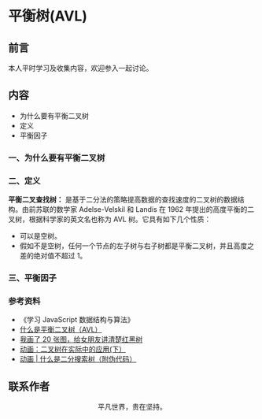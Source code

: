 # 平衡树(AVL)

## 前言

本人平时学习及收集内容，欢迎参入一起讨论。

## 内容

- 为什么要有平衡二叉树
- 定义
- 平衡因子

### 一、为什么要有平衡二叉树

### 二、定义

**平衡二叉查找树：** 是基于二分法的策略提高数据的查找速度的二叉树的数据结构。由前苏联的数学家 Adelse-Velskil 和 Landis 在 1962 年提出的高度平衡的二叉树，根据科学家的英文名也称为 AVL 树。它具有如下几个性质：

- 可以是空树。
- 假如不是空树，任何一个节点的左子树与右子树都是平衡二叉树，并且高度之差的绝对值不超过 1。

### 三、平衡因子

### 参考资料

- 《学习 JavaScript 数据结构与算法》
- [什么是平衡二叉树（AVL）](https://mp.weixin.qq.com/s/zav3hOoj6eszlOM7YfgYeA)
- [我画了 20 张图，给女朋友讲清楚红黑树](https://mp.weixin.qq.com/s/Un1LuUo4LDQC8Sl-mfg4og)
- [动画：二叉树在实际中的应用(下）](https://mp.weixin.qq.com/s/tFJqwKa-adXW0kXGxldisg)
- [动画 | 什么是二分搜索树（附伪代码）](https://mp.weixin.qq.com/s/0nubI8XPcUJYAaEk-Eomrg)

## 联系作者

<div align="center">
    <p>
        平凡世界，贵在坚持。
    </p>
    <img :src="$withBase('/about/contact.png')" />
</div>
